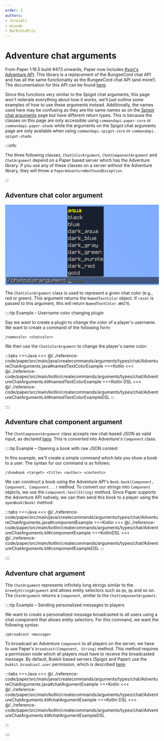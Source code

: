 ```yaml
---
order: 3
authors:
- JorelAli
- misode
- DerEchtePilz
---
```


# Adventure chat arguments

From Paper 1.16.5 build #473 onwards, Paper now includes [Kyori's Adventure API](https://github.com/KyoriPowered/adventure-platform). This library is a replacement of the BungeeCord chat API and has all the same functionality as the BungeeCord chat API (and more!). The documentation for this API can be found [here](https://docs.adventure.kyori.net/index.html).

Since this functions very similar to the Spigot chat arguments, this page won't reiterate everything about how it works, we'll just outline some examples of how to use these arguments instead.
Additionally, the names used here may be confusing as they are the same names as on the [Spigot chat arguments](spigot-chat-arguments.md) page but have different return types. This is because the classes on this page are only accessible using `commandapi-paper-core` or `commandapi-paper-shade`
while the arguments on the Spigot chat arguments page are only available when using `commandapi-spigot-core` or `commandapi-spigot-shade`.

:::info

The three following classes, `ChatColorArgument`, `ChatComponentArgument` and `ChatArgument` depend on a Paper based server which has the Adventure library. If you use any of these classes on a server without the Adventure library, they will throw a `PaperAdventureNotFoundException`.

:::

## Adventure chat color argument

![Chatcolor argument in-game, displaying a list of Minecraft chat colors](/images/arguments/chatcolor.png)

The `ChatColorArgument` class is used to represent a given chat color (e.g., red or green). This argument returns the `NamedTextColor` object. If `reset` is passed to this argument, this will return `NamedTextColor.WHITE`.

::::tip Example – Username color changing plugin

Say we want to create a plugin to change the color of a player's username. We want to create a command of the following form:

```mccmd
/namecolor <chatcolor>
```

We then use the `ChatColorArgument` to change the player's name color:

:::tabs
===Java
<<< @/../reference-code/paper/src/main/java/createcommands/arguments/types/chat/AdventureChatArguments.java#namedTextColorExample
===Kotlin
<<< @/../reference-code/paper/src/main/kotlin/createcommands/arguments/types/chat/AdventureChatArguments.kt#namedTextColorExample
===Kotlin DSL
<<< @/../reference-code/paper/src/main/kotlin/createcommands/arguments/types/chat/AdventureChatArguments.kt#namedTextColorExampleDSL
:::

::::

## Adventure chat component argument

The `ChatComponentArgument` class accepts raw chat-based JSON as valid input, as declared [here](https://minecraft.wiki/w/Raw_JSON_text_format). This is converted into Adventure's `Component` class.

::::tip Example – Opening a book with raw JSON content

In this example, we'll create a simple command which lets you show a book to a user. The syntax for our command is as follows:

```mccmd
/showbook <target> <title> <author> <contents>
```

We can construct a book using the Adventure API's `Book.book(Component, Component, Component...)` method. To convert our strings into `Component` objects, we use the `Component.text(String)` method. Since Paper supports the Adventure API natively, we can then send this book to a player using the `openBook(Book)` method:

:::tabs
===Java
<<< @/../reference-code/paper/src/main/java/createcommands/arguments/types/chat/AdventureChatArguments.java#componentExample
===Kotlin
<<< @/../reference-code/paper/src/main/kotlin/createcommands/arguments/types/chat/AdventureChatArguments.kt#componentExample
===KotlinDSL
<<< @/../reference-code/paper/src/main/kotlin/createcommands/arguments/types/chat/AdventureChatArguments.kt#componentExampleDSL
:::

::::

## Adventure chat argument

The `ChatArgument` represents infinitely long strings similar to the `GreedyStringArgument` and allows entity selectors such as `@e`, `@p` and so on. The `ChatArgument` returns a `Component`, similar to the `ChatComponentArgument`.

::::tip Example – Sending personalized messages to players

We want to create a personalized message broadcasted to all users using a chat component that allows entity selectors. For this command, we want the following syntax:

```mccmd
/pbroadcast <message>
```

To broadcast an Adventure `Component` to all players on the server, we have to use Paper's `broadcast(Component, String)` method. This method requires a permission node which all players must have to receive the broadcasted message. By default, Bukkit-based servers (Spigot and Paper) use the `bukkit.broadcast.user` permission, which is described [here](https://bukkit.fandom.com/wiki/CraftBukkit_Commands#Additional_Permissions):

:::tabs
===Java
<<< @/../reference-code/paper/src/main/java/createcommands/arguments/types/chat/AdventureChatArguments.java#chatArgumentExample
===Kotlin
<<< @/../reference-code/paper/src/main/kotlin/createcommands/arguments/types/chat/AdventureChatArguments.kt#chatArgumentExample
===Kotlin DSL
<<< @/../reference-code/paper/src/main/kotlin/createcommands/arguments/types/chat/AdventureChatArguments.kt#chatArgumentExampleDSL

:::

::::
